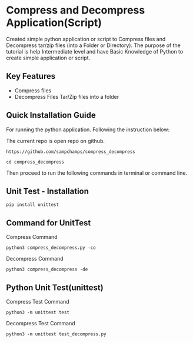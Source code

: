 # Compress and Decompress Application(Script)

Created simple python application or script to Compress files and Decompress tar/zip files (into a Folder or Directory). The purpose of the tutorial is help Intermediate level and have Basic Knowledge of Python to create simple application or script.

## Key Features
* Compress files
* Decompress Files Tar/Zip files into a folder
## Quick Installation Guide

For running the python application. Following the instruction below:

The current repo is open repo on github. 

```
https://github.com/sampchamps/compress_decompress

```
`cd compress_decompress`

Then proceed to run the following commands in terminal or command line.

## Unit Test - Installation
`pip install unittest`


## Command for UnitTest

Compress Command

`python3 compress_decompress.py -co`

Decompress Command

`python3 compress_decompress -de`


## Python Unit Test(unittest)
Compress Test Command

`python3 -m unittest test`

Decompress Test Command

`python3 -m unittest test_decompress.py`
